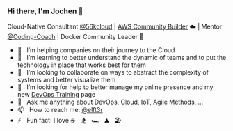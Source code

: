 ### Hi there, I'm Jochen 👋

Cloud-Native Consultant [@56kcloud](https://56k.cloud) | [AWS Community Builder](https://aws.amazon.com/developer/community/community-builders/community-builders-directory/?cb-cards.sort-by=item.additionalFields.cbName&cb-cards.sort-order=asc&awsf.builder-category=*all&awsf.location=*all&awsf.year=*all&cb-cards.q=Jochen%2BZehnder&cb-cards.q_operator=AND) ☁️ | Mentor [@Coding-Coach](https://mentors.codingcoach.io/u/5d543b745d08e470cb2a3e71?name=Jochen+Zehnder) | Docker Community Leader 🐳

- 🔭 &nbsp; I’m helping companies on their journey to the Cloud
- 🌱 &nbsp; I’m learning to better understand the dynamic of teams and
  to put the technology in place that works best for them
- 👯 &nbsp; I’m looking to collaborate on ways to abstract the complexity of
  systems and better visualize them
- 🤔 &nbsp; I’m looking for help to better manage my online presence and my new [DevOps Training](https://devops-training.new-bridge.dev) page
- 💬 &nbsp; Ask me anything about DevOps, Cloud, IoT, Agile Methods, ...
- 📫 &nbsp; How to reach me: [@elft3r](https://twitter.com/elft3r)
- ⚡ &nbsp; Fun fact: I love :coffee: &nbsp; :snowboarder: &nbsp; :racing_car: &nbsp;
  :mountain: &nbsp; :beach_umbrella:
